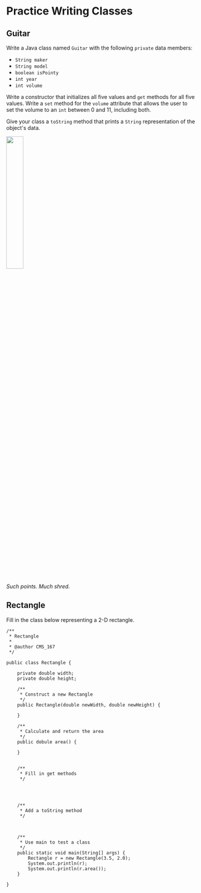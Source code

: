 # Practice Writing Classes

## Guitar

Write a Java class named `Guitar` with the following `private` data members:

- `String maker`
- `String model`
- `boolean isPointy`
- `int year`
- `int volume`

Write a constructor that initializes all five values and `get` methods for all five values. Write a `set` method for the `volume` attribute that allows the user to set the volume to an `int` between 0 and 11, including both.

Give your class a `toString` method that prints a `String` representation of the object's data.

<img src="http://4.bp.blogspot.com/-JUSnyfGjK6E/Ty1JBvrGqWI/AAAAAAAAKdQ/Mlx4X8TuJ80/s1600/h1.jpg" width="30%" />

*Such points. Much shred.*

## Rectangle

Fill in the class below representing a 2-D rectangle.

```
/**
 * Rectangle
 *
 * @author CMS_167
 */

public class Rectangle {

    private double width;
    private double height;
    
    /**
     * Construct a new Rectangle
     */
    public Rectangle(double newWidth, double newHeight) {
    
    }
    
    /**
     * Calculate and return the area
     */
    public dobule area() {
    
    }


    /**
     * Fill in get methods
     */
     
     
     
     
    /**
     * Add a toString method
     */
     
     
     
    /**
     * Use main to test a class
     */
    public static void main(String[] args) {
        Rectangle r = new Rectangle(3.5, 2.0);
        System.out.println(r);
        System.out.println(r.area());
    }

}
```
